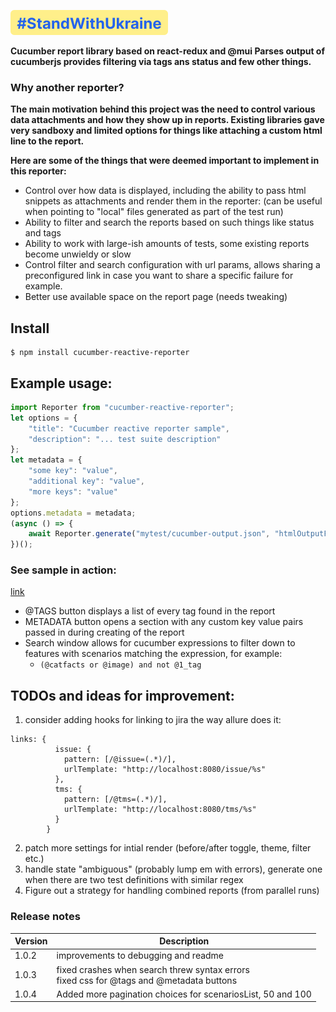 [![#StandWithUkraine](https://raw.githubusercontent.com/vshymanskyy/StandWithUkraine/main/badges/StandWithUkraine.svg)](https://vshymanskyy.github.io/StandWithUkraine)

<b>Cucumber report library based on react-redux and @mui
Parses output of cucumberjs
provides filtering via tags ans status and few other things.</b>
<br>
### Why another reporter? ###
<b>The main motivation behind this project was the need to control various data attachments and how they show up in reports.
Existing libraries gave very sandboxy and limited options for things like attaching a custom html line to the report.

Here are some of the things that were deemed important to implement in this reporter:
</b>

* Control over how data is displayed, including the ability to pass html snippets as attachments and render them in the reporter: (can be useful when pointing to "local" files generated as part of the test run)
* Ability to filter and search the reports based on such things like status and tags
* Ability to work with large-ish amounts of tests, some existing reports become unwieldy or slow
* Control filter and search configuration with url params, allows sharing a preconfigured link in case you want to share a specific failure for example.
* Better use available space on the report page (needs tweaking)

</p>

## Install

```shell
$ npm install cucumber-reactive-reporter
```
## Example usage:

```js
import Reporter from "cucumber-reactive-reporter";
let options = {
    "title": "Cucumber reactive reporter sample",
    "description": "... test suite description"
};
let metadata = {
    "some key": "value",
    "additional key": "value",
    "more keys": "value"
};
options.metadata = metadata;
(async () => {
    await Reporter.generate("mytest/cucumber-output.json", "htmlOutputFolder/", options);
})();
```

### See sample in action:
[link](https://unsuspecting-noob.github.io/cucumber-reactive-reporter/index.html)

* @TAGS button displays a list of every tag found in the report
* METADATA button opens a section with any custom key value pairs passed in during creating of the report
* Search window allows for cucumber expressions to filter down to features with scenarios matching the expression, for example:
    * ```(@catfacts or @image) and not @1_tag```
## TODOs and ideas for improvement:

1. consider adding hooks for linking to jira the way allure does it: 
```
links: {
          issue: {
            pattern: [/@issue=(.*)/],
            urlTemplate: "http://localhost:8080/issue/%s"
          },
          tms: {
            pattern: [/@tms=(.*)/],
            urlTemplate: "http://localhost:8080/tms/%s"
          }
        }
```
2. patch more settings for intial render (before/after toggle, theme, filter etc.)
3. handle state "ambiguous" (probably lump em with errors), generate one when there are two test definitions with similar regex
4. Figure out a strategy for handling combined reports (from parallel runs)

### Release notes

| Version | Description |
| ----------- | ----------- |
| 1.0.2 | improvements to debugging and readme |
| 1.0.3 | fixed crashes when search threw syntax errors<br>fixed css for @tags and @metadata buttons |
| 1.0.4 | Added more pagination choices for scenariosList, 50 and 100 |
